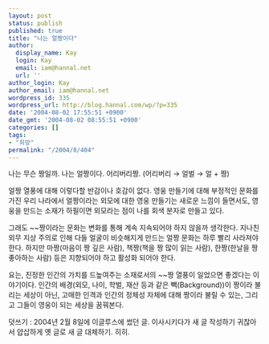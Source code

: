 ```yaml
---
layout: post
status: publish
published: true
title: "나는 얼짱이다"
author:
  display_name: Kay
  login: Kay
  email: iam@hannal.net
  url: ''
author_login: Kay
author_email: iam@hannal.net
wordpress_id: 335
wordpress_url: http://blog.hannal.com/wp/?p=335
date: '2004-08-02 17:55:51 +0900'
date_gmt: '2004-08-02 08:55:51 +0900'
categories: []
tags:
- "희망"
permalink: "/2004/8/404"
---
```

<p>나는 무슨 짱일까. 나는 얼짱이다. 어리버리짱. (어리버리 → 얼벌 → 얼 + 짱)</p>
<p>얼짱 열풍에 대해 이렇다할 반감이나 호감이 없다. 영웅 만들기에 대해 부정적인 문화를 가진 우리 나라에서 얼짱이라는 외모에 대한 영웅 만들기는 새로운 느낌이 들면서도, 영웅을 만드는 소재가 하필이면 외모라는 점이 나를 회색 분자로 만들고 있다.</p>
<p>그래도 ~~짱이라는 문화는 변화를 통해 계속 지속되어야 하지 않을까 생각한다. 지나친 외무 지상 주의로 인해 다들 얼굴이 비슷해지게 만드는 얼짱 문화는 하루 빨리 사라져야 한다. 하지만 마짱(마음이 짱 깊은 사람), 책짱(책을 짱 많이 읽는 사람), 한짱(한날을 짱 좋아하는 사람) 등은 지향되어야 하고 활성화 되어야 한다.</p>
<p>요는, 진정한 인간의 가치를 드높여주는 소재로서의 ~~짱 열풍이 일었으면 좋겠다는 이야기이다. 인간의 배경(외모, 나이, 학벌, 재산 등과 같은 빽(Background))이 짱이라 불리는 세상이 아닌, 고매한 인격과 인간의 정체성 자체에 대해 짱이라 불릴 수 있는, 그리고 그들이 영웅이 되는 세상을 꿈꿔본다.</p>
<p>덧쓰기 : 2004년 2월 8일에 이글루스에 썼던 글. 이사시키다가 새 글 작성하기 귀찮아서 얍삽하게 옛 글로 새 글 대체하기. 히히.</p>
